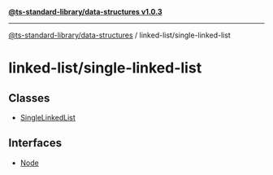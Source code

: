 [**@ts-standard-library/data-structures v1.0.3**](../../README.md)

***

[@ts-standard-library/data-structures](../../modules.md) / linked-list/single-linked-list

# linked-list/single-linked-list

## Classes

- [SingleLinkedList](classes/SingleLinkedList.md)

## Interfaces

- [Node](interfaces/Node.md)
